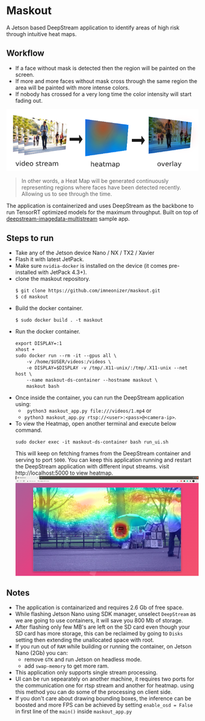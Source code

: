 # Maskout
A Jetson based DeepStream application to identify areas of high risk through intuitive heat maps.

## Workflow
- If a face without mask is detected then the region will be painted on the screen.
- If more and more faces without mask cross through the same region the area will be painted with more intense colors.
- If nobody has crossed for a very long time the color intensity will start fading out.

![Frames](Docs/frames.png)

>In other words, a Heat Map will be generated continuously representing regions where faces have been detected recently. Allowing us to see through the time.

The application is containerized and uses DeepStream as the backbone to run TensorRT optimized models for the maximum throughput. Built on top of [deepstream-imagedata-multistream](https://github.com/NVIDIA-AI-IOT/deepstream_python_apps/tree/master/apps/deepstream-imagedata-multistream) sample app.

## Steps to run
- Take any of the Jetson device Nano / NX / TX2 / Xavier
- Flash it with latest JetPack.
- Make sure `nvidia-docker` is installed on the device (it comes pre-installed with JetPack 4.3+).
- clone the maskout repository.
    ````
    $ git clone https://github.com/imneonizer/maskout.git
    $ cd maskout
    ````
- Build the docker container.
    ````
    $ sudo docker build . -t maskout
    ````
- Run the docker container.
    ````
    export DISPLAY=:1
    xhost +
    sudo docker run --rm -it --gpus all \
        -v /home/$USER/videos:/videos \
        -e DISPLAY=$DISPLAY -v /tmp/.X11-unix/:/tmp/.X11-unix --net host \
        --name maskout-ds-container --hostname maskout \
        maskout bash
    ````
- Once inside the container, you can run the DeepStream application using:
    - `
    python3 maskout_app.py file:///videos/1.mp4` or
    - `python3 maskout_app.py rtsp://<user>:<pass>@<camera-ip>`.
- To view the Heatmap, open another terminal and execute below command.
    ````
    sudo docker exec -it maskout-ds-container bash run_ui.sh
    ````
    This will keep on fetching frames from the DeepStream container and serving to port `5000`.
    You can keep this application running and restart the DeepStream application with different input streams. visit http://localhost:5000 to view heatmap.
    ![Heatmap](Docs/heatmap-browser.png)

## Notes
- The application is containarized and requires 2.6 Gb of free space.
- While flashing Jetson Nano using SDK manager, unselect `DeepStream` as we are going to use containers, it will save you 800 Mb of storage.
- After flashing only few MB's are left on the SD card even though your SD card has more storage, this can be reclaimed by going to `Disks` setting then extending the unallocated space with root.
- If you run out of `RAM` while building or running the container, on Jetson Nano (2Gb) you can:
    - remove `GTK` and run Jetson on headless mode.
    - add `swap-memory` to get more ram.
- This application only supports single stream processing.
- UI can be run sepearately on another machine, it requires two ports for the communication one for rtsp stream and another for heatmap. using this method you can do some of the processing on client side.
- If you don't care about drawing bounding boxes, the inference can be boosted and more FPS can be achieved by setting `enable_osd = False` in first line of the `main()` inside `maskout_app.py`